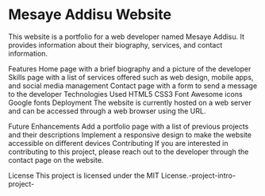 # Mesaye Addisu Website
This website is a portfolio for a web developer named Mesaye Addisu. It provides information about their biography, services, and contact information.

Features
Home page with a brief biography and a picture of the developer
Skills page with a list of services offered such as web design, mobile apps, and social media management
Contact page with a form to send a message to the developer
Technologies Used
HTML5
CSS3
Font Awesome icons
Google fonts
Deployment
The website is currently hosted on a web server and can be accessed through a web browser using the URL.

Future Enhancements
Add a portfolio page with a list of previous projects and their descriptions
Implement a responsive design to make the website accessible on different devices
Contributing
If you are interested in contributing to this project, please reach out to the developer through the contact page on the website.

License
This project is licensed under the MIT License.-project-intro-project-
